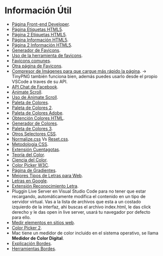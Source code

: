 # Información Útil

* [Página Front-end Developer](http://luisdark123.website/ "Página Front-end Developer").
* [Página Etiquetas HTML5](https://allthetags.com/ "Página Etiquetas HTML5").
* [Página 2 Etiquetas HTML5](http://html5doctor.com/ "Página 2 Etiquetas HTML5").
* [Página Información HTML5](https://developer.mozilla.org/es/docs/HTML/HTML5/HTML5_lista_elementos "Página Información HTML5").
* [Página 2 Información HTML5](https://www.w3schools.com/tags/tag_doctype.asp "Página 2 Información HTML5").
* [Generador de Favicons](https://realfavicongenerator.net/ "Generador de Favicons").
* [Uso de la herramienta de favicons](https://platzi.com/tutoriales/1350-html5-css3/2846-favicon-generator-maximiza-la-compatibilidad-de-tu-favicon/ "Uso de la herramienta de favicons").
* [Favicons comunes](https://icons8.com/icons/set/favicon "Favicons comunes").
* [Otra página de Favicons](https://icomoon.io/#icons-icomoon "Otra página de Favicons").
* [Compresor de Imágenes para que cargue más rápido la página](https://compressor.io/ "Compresor de Imágenes para que cargue más rápido la página"). &rarr; TinyPNG también funciona bien, además puedes usarlo desde el propio VSCode a traves de su API.
* [API Chat de Facebook](https://developers.facebook.com/docs/messenger-platform/discovery/customer-chat-plugin?locale=es_LA "API Chat de Facebook").
* [Animate Scroll](https://plugins.compzets.com/animatescroll/ "Animate Scroll").
* [Uso de Animate Scroll](https://platzi.com/tutoriales/1350-html5-css3/2842-animate-scroll-anima-tus-navegaciones-internas-v2/ "Uso de Animate Scroll").
* [Paleta de Colores](https://flatuicolors.com/ "Paleta de Colores").
* [Paleta de Colores 2](http://www.paletton.com/#uid=1000u0kllllaFw0g0qFqFg0w0aF "Paleta de Colores 2").
* [Paleta de Colores Adobe](https://color.adobe.com/es/create/color-wheel/?base=2&rule=Analogous&selected=0&name=Mi%20tema%20de%20Color&mode=rgb&rgbvalues=1,0.3270833333331894,0.050000000000000044,0.91,0.17157291666660116,0.04550000000000004,1,0,0,0.91,0.04550000000000004,0.4777500000001965,1,0.050000000000000044,0.999999999999784&swatchOrder=0,1,2,3,4 "Paleta de Colores Adobe").
* [Obtención Colores HTML](https://htmlcolorcodes.com/es/ "Obtención Colores HTML").
* [Generador de Colores](https://coolors.co/ "Generador de Colores").
* [Paleta de Colores 3](https://colorhunt.co/ "Paleta de Colores 3").
* [Otros Selectores CSS](https://code.tutsplus.com/es/tutorials/the-30-css-selectors-you-must-memorize--net-16048 "Otros Selectores CSS").
* [Normalize.css](https://necolas.github.io/normalize.css/ "Normalize.css") Vs [Reset.css](https://meyerweb.com/eric/tools/css/reset/ "Reset.css").
* [Metodología CSS](https://blog.interactius.com/metodolog%C3%ADa-css-object-oriented-css-oocss-b58118935d3e "Metodología CSS").
* [Extensión Cuentagotas](http://www.colorzilla.com/chrome/ "Extensión Cuentagotas").
* [Teoría del Color](https://developer.mozilla.org/en-US/docs/Web/CSS/color_value "Teoría del Color").
* [Ciencia del Color](https://medium.com/pilcro/the-surprising-science-behind-colour-codes-6664c6f3b8a3 "Ciencia del Color").
* [Color Picker W3C](https://www.w3schools.com/colors/colors_picker.asp?color=80ced6 "Color Picker W3C").
* [Página de Gradientes](https://uigradients.com/ "Página de Gradientes").
* [Mejores Tipos de Letras para Web](https://www.danicollada.com/fuentes-google-fonts-web-espanol/ "Mejores Tipos de Letras para Web").
* [Letras en Google](https://fonts.google.com/ "Letras en Google").
* [Extensión Reconocimiento Letra](http://www.chengyinliu.com/whatfont.html "Extensión Reconocimiento Letra").
* Pluggin Live Server en Visual Studio Code para no tener que estar recargando, automáticamente modifica el contenido en un tipo de servidor virtual. Vas a la lista de archivos que esta a un costado izquierdo de la interfaz, ahi buscas el archivo index.html, le das click derecho y le das open in live server, usará tu navegador por defecto para ello.
* [Medir elementos en sitios web](https://chrome.google.com/webstore/detail/page-ruler-redux/giejhjebcalaheckengmchjekofhhmal "Medir elementos en sitios web").
* [Color Picker 2](https://picpick.uptodown.com/windows/descargar "Color Picker 2").
* Mac tiene un medidor de color incluido en el sistema operativo, se llama **Medidor de Color Digital**.
* [Explicación Bordes](http://www.siteraw.com/html-css/how-to-create-a-website/borders-shadows#borders "Explicación Bordes").
* [Herramientas Bordes](https://cssmatic.com/es/ "Herramientas Bordes").